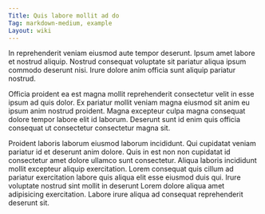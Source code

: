 ```yaml
---
Title: Quis labore mollit ad do
Tag: markdown-medium, example
Layout: wiki
---
```

In reprehenderit veniam eiusmod aute tempor deserunt. Ipsum amet labore et nostrud aliquip. Nostrud consequat voluptate sit pariatur aliqua ipsum commodo deserunt nisi. Irure dolore anim officia sunt aliquip pariatur nostrud.

Officia proident ea est magna mollit reprehenderit consectetur velit in esse ipsum ad quis dolor. Ex pariatur mollit veniam magna eiusmod sit anim eu ipsum anim nostrud proident. Magna excepteur culpa magna consequat dolore tempor labore elit id laborum. Deserunt sunt id enim quis officia consequat ut consectetur consectetur magna sit.

Proident laboris laborum eiusmod laborum incididunt. Qui cupidatat veniam pariatur id et deserunt anim dolore. Quis in est non non cupidatat id consectetur amet dolore ullamco sunt consectetur. Aliqua laboris incididunt mollit excepteur aliquip exercitation. Lorem consequat quis cillum ad pariatur exercitation labore quis aliqua elit esse eiusmod duis qui. Irure voluptate nostrud sint mollit in deserunt Lorem dolore aliqua amet adipisicing exercitation. Labore irure aliqua ad consequat reprehenderit deserunt sit.